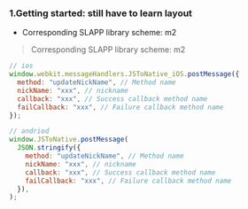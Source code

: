 ### 1.Getting started: still have to learn layout

- Corresponding SLAPP library scheme: m2

> Corresponding SLAPP library scheme: m2

```js
// ios
window.webkit.messageHandlers.JSToNative_iOS.postMessage({
  method: "updateNickName", // Method name
  nickName: "xxx", // nickname
  callback: "xxx", // Success callback method name
  failCallback: "xxx", // Failure callback method name
});

// andriod
window.JSToNative.postMessage(
  JSON.stringify({
    method: "updateNickName", // Method name
    nickName: "xxx", // nickname
    callback: "xxx", // Success callback method name
    failCallback: "xxx", // Failure callback method name
  }),
);
```

<!-- Now, let's try it :point_right: -->
